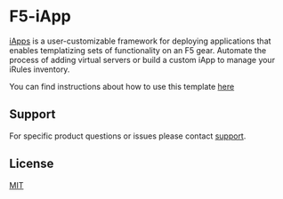 # F5-iApp

[iApps](https://devcentral.f5.com/articles/understanding-iapps-18224) is a user-customizable framework for deploying applications that enables templatizing sets of functionality on an F5 gear. Automate the process of adding virtual servers or build a custom iApp to manage your iRules inventory.

You can find instructions about how to use this template [here](https://onlinehelp.opswat.com/icap/ICAP_Server_iApp_template.html)

## Support

For specific product questions or issues please contact [support](https://www.opswat.com/support).

## License

[MIT](https://github.com/OPSWAT/f5-iapp/blob/master/LICENSE)
